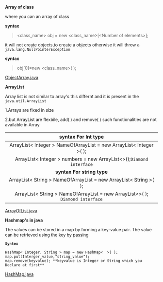 **Array of class**

where you can an array of class

**syntax**
> <class_name> obj = new <class_name>[\<Number of elements>]; 

it will not create objects,to create a objects otherwise it will throw a `java.lang.NullPointerException`

**syntax**

> obj[0]=new <class_name>( );

  [ObjectArray.java ](https://github.com/brigisroy/work/blob/master/10.12.2019/ObjectArray.java)


**ArrayList**

Array list is not similar to array's this differnt and it is present in the `java.util.ArrayList`

1.Arrays are fixed in size 

2.but ArrayList are flexbile, add( ) and remove( ) such functionalities are not available in Array

|**syntax For Int type**| 
|:---:|
|ArrayList< Integer > NameOfArrayList = new ArrayList< Integer >( );| 
| ArrayList< Integer > numbers = new ArrayList<>();`Diamond interface`|
|**syntax For string type**|
|ArrayList< String > NameOfArrayList = new ArrayList< String >( );|
|ArrayList< String > NameOfArrayList = new ArrayList<>( ); `Diamond interface`|
  
  [ArrayOfList.java](https://github.com/brigisroy/work/blob/master/10.12.2019/ArrayOfList.java)
  
  **Hashmap's in java**
  
 The values can be stored in a map by forming a key-value pair. The value can be retrieved using the key by passing
 
 **`Syntex`**
  ``` 
  HashMap< Integer, String > map = new HashMap<  >( );
  map.put(Interger_value,"string_value");
  map.remove(keyvalue); **keyvalue is Integer or String which you Declare at first**
 ```
 
 [HashMap.java](10.12.2019/Hashmaps.java)

